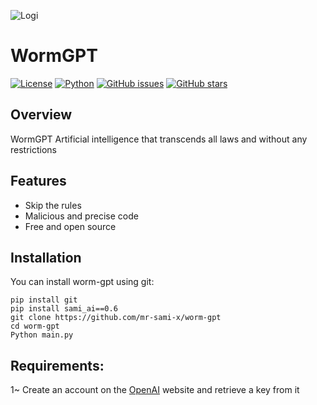 ![Logi](https://raw.githubusercontent.com/mr-sami-x/ascii_ye/main/logo.png)

# WormGPT

[![License](https://img.shields.io/badge/license-MIT-blue.svg)](https://opensource.org/licenses/MIT)
[![Python](https://img.shields.io/badge/python-3.6%2B-blue.svg)](https://www.python.org/downloads/release)
[![GitHub issues](https://img.shields.io/github/issues/mr-sami-x/worm-gpt)](https://github.com/mr-sami-x/worm-gpt/issues)
[![GitHub stars](https://img.shields.io/github/stars/mr-sami-x/worm-gpt)](https://github.com/mr-sami-x/worm-gpt/stargazers)

## Overview

WormGPT Artificial intelligence that transcends all laws and without any restrictions


## Features

- Skip the rules
- Malicious and precise code
- Free and open source
 

## Installation

You can install worm-gpt using git:

```
pip install git
pip install sami_ai==0.6
git clone https://github.com/mr-sami-x/worm-gpt
cd worm-gpt
Python main.py 
```

## Requirements:
1~ Create an account on the [OpenAI](https://platform.openai.com/api-keys) website and retrieve a key from it
